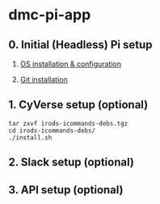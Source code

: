 # dmc-pi-app

## 0. Initial (Headless) Pi setup

  1. [OS installation & configuration](https://desertbot.io/blog/headless-raspberry-pi-4-ssh-wifi-setup)
  
  2. [Git installation](https://linuxize.com/post/how-to-install-git-on-raspberry-pi/)

## 1. CyVerse setup (optional)

```
tar zxvf irods-icommands-debs.tgz
cd irods-icommands-debs/
./install.sh
```

## 2. Slack setup (optional)

## 3. API setup (optional)

